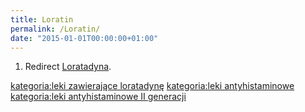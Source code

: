 ```yaml
---
title: Loratin
permalink: /Loratin/
date: "2015-01-01T00:00:00+01:00"
---
```


1.  Redirect [Loratadyna](/atopedia/Loratadyna "wikilink").

[kategoria:leki zawierające loratadynę](/atopedia/kategoria:leki_zawierające_loratadynę "wikilink") [kategoria:leki antyhistaminowe](/atopedia/kategoria:leki_antyhistaminowe "wikilink") [kategoria:leki antyhistaminowe II generacji](/atopedia/kategoria:leki_antyhistaminowe_II_generacji "wikilink")